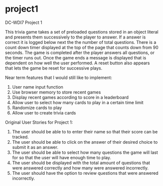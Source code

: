 # project1
DC-WDI7 Project 1

This trivia game takes a set of preloaded questions stored in an object literal and presents them successively to the player to answer.  If a answer is correct it is logged below next the the number of total questions.  There is a count down timer displayed at the top of the page that counts down from 90 seconds.  The game is completed after the player answers all questions, or the timer runs out.  Once the game ends a message is displayed that is dependent on how well the user performed.  A reset button also appears that lets the game be reset for successive plays.

Near term features that I would still like to implement:

1. User name input function
2. Use browser memory to store recent games
3. Display recent games according to score in a leaderboard
4. Allow user to select how many cards to play in a certain time limit
5. Randomize cards to play
6. Allow user to create trivia cards

Original User Stories for Project 1:

1. The user should be able to to enter their name so that their score can be tracked.
2. The user should be able to click on the answer of their desired choice to submit it as an answer.
3. The user should be able to select how many questions the game will last for so that the user will have enough time to play.
4. The user should be displayed with the total amount of questions that were answered correctly and how many were answered incorrectly.
5. The user should have the option to review questions that were answered incorrectly.
